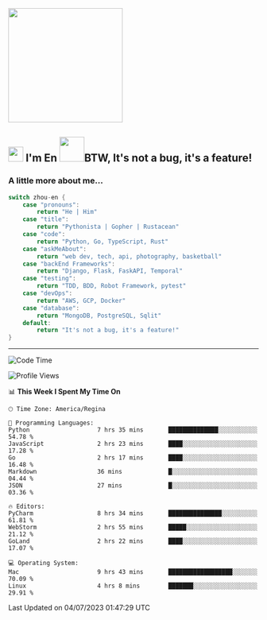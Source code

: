 <img align='center' src="https://media.giphy.com/media/GP1TJJSV4Ys1r64q2A/giphy.gif" width="230">

<h2><img src="https://emojis.slackmojis.com/emojis/images/1531849430/4246/blob-sunglasses.gif?1531849430" width="30"/> I'm En <img src="https://media.giphy.com/media/12oufCB0MyZ1Go/giphy.gif" width="50">BTW, It's not a bug, it's a feature!</h2>


<!-- <img align='right' src="https://media.giphy.com/media/M9gbBd9nbDrOTu1Mqx/giphy.gif" width="230"> -->


### A little more about me... 
<!--
```javascript
const zhou-en = {
    pronouns: "He" | "Him",
    title: "Pythonista" | "Gopher" | "Rustacean",
    code: ["Python", "Go", "Rust", "TypeScript"],
    askMeAbout: ["web dev", "tech", "app dev", "photography"],
    technologies: {
        backEnd: {
            python: ["Django", "Flask", "FaskAPI"],
            go: []
        },
        scraping: ["selenium", "scrapy", "spider"],
        testing: ["Robot Framework"],
        devOps: ["AWS", "Docker", "GCP", "Nginx"],
        databases: ["mongo", "postgresql", "sqlite"],
        misc: ["Firebase", "Heroku"]
    },
    architecture: ["Event Driven Architecture", "Microservices"],
    currentFocus: ["Temporal", "Rust"],
    funFact: "It's not a bug, it's a feature!"
};
```
  -->

```go
switch zhou-en {
    case "pronouns":
        return "He | Him"
    case "title":
        return "Pythonista | Gopher | Rustacean"
    case "code":
        return "Python, Go, TypeScript, Rust"
    case "askMeAbout":
        return "web dev, tech, api, photography, basketball"
    case "backEnd Frameworks":
        return "Django, Flask, FaskAPI, Temporal"
    case "testing":
        return "TDD, BDD, Robot Framework, pytest"
    case "devOps":
        return "AWS, GCP, Docker"
    case "database":
        return "MongoDB, PostgreSQL, Sqlit"
    default:
        return "It's not a bug, it's a feature!"
}
```




---
<!--START_SECTION:waka-->
![Code Time](http://img.shields.io/badge/Code%20Time-773%20hrs%2056%20mins-blue)

![Profile Views](http://img.shields.io/badge/Profile%20Views-16-blue)

📊 **This Week I Spent My Time On** 

```text
🕑︎ Time Zone: America/Regina

💬 Programming Languages: 
Python                   7 hrs 35 mins       ██████████████░░░░░░░░░░░   54.78 % 
JavaScript               2 hrs 23 mins       ████░░░░░░░░░░░░░░░░░░░░░   17.28 % 
Go                       2 hrs 17 mins       ████░░░░░░░░░░░░░░░░░░░░░   16.48 % 
Markdown                 36 mins             █░░░░░░░░░░░░░░░░░░░░░░░░   04.44 % 
JSON                     27 mins             █░░░░░░░░░░░░░░░░░░░░░░░░   03.36 % 

🔥 Editors: 
PyCharm                  8 hrs 34 mins       ███████████████░░░░░░░░░░   61.81 % 
WebStorm                 2 hrs 55 mins       █████░░░░░░░░░░░░░░░░░░░░   21.12 % 
GoLand                   2 hrs 22 mins       ████░░░░░░░░░░░░░░░░░░░░░   17.07 % 

💻 Operating System: 
Mac                      9 hrs 43 mins       ██████████████████░░░░░░░   70.09 % 
Linux                    4 hrs 8 mins        ███████░░░░░░░░░░░░░░░░░░   29.91 % 
```


 Last Updated on 04/07/2023 01:47:29 UTC
<!--END_SECTION:waka-->
